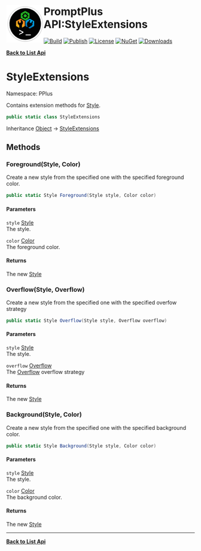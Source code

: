 # <img align="left" width="100" height="100" src="../images/icon.png">PromptPlus API:StyleExtensions 

[![Build](https://github.com/FRACerqueira/PromptPlus/workflows/Build/badge.svg)](https://github.com/FRACerqueira/PromptPlus/actions/workflows/build.yml)
[![Publish](https://github.com/FRACerqueira/PromptPlus/actions/workflows/publish.yml/badge.svg)](https://github.com/FRACerqueira/PromptPlus/actions/workflows/publish.yml)
[![License](https://img.shields.io/github/license/FRACerqueira/PromptPlus)](https://github.com/FRACerqueira/PromptPlus/blob/master/LICENSE)
[![NuGet](https://img.shields.io/nuget/v/PromptPlus)](https://www.nuget.org/packages/PromptPlus/)
[![Downloads](https://img.shields.io/nuget/dt/PromptPlus)](https://www.nuget.org/packages/PromptPlus/)

[**Back to List Api**](./apis.md)

# StyleExtensions

Namespace: PPlus

Contains extension methods for [Style](./pplus.style.md).

```csharp
public static class StyleExtensions
```

Inheritance [Object](https://docs.microsoft.com/en-us/dotnet/api/system.object) → [StyleExtensions](./pplus.styleextensions.md)

## Methods

### <a id="methods-foreground"/>**Foreground(Style, Color)**

Create a new style from the specified one with the specified foreground color.

```csharp
public static Style Foreground(Style style, Color color)
```

#### Parameters

`style` [Style](./pplus.style.md)<br>
The style.

`color` [Color](./pplus.color.md)<br>
The foreground color.

#### Returns

The new [Style](./pplus.style.md)

### <a id="methods-overflow"/>**Overflow(Style, Overflow)**

Create a new style from the specified one with the specified overfow strategy

```csharp
public static Style Overflow(Style style, Overflow overflow)
```

#### Parameters

`style` [Style](./pplus.style.md)<br>
The style.

`overflow` [Overflow](./pplus.overflow.md)<br>
The [Overflow](./pplus.overflow.md) overflow strategy

#### Returns

The new [Style](./pplus.style.md)

### <a id="methods-background"/>**Background(Style, Color)**

Create a new style from the specified one with
 the specified background color.

```csharp
public static Style Background(Style style, Color color)
```

#### Parameters

`style` [Style](./pplus.style.md)<br>
The style.

`color` [Color](./pplus.color.md)<br>
The background color.

#### Returns

The new [Style](./pplus.style.md)


- - -
[**Back to List Api**](./apis.md)
